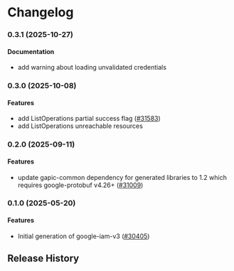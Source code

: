 # Changelog

### 0.3.1 (2025-10-27)

#### Documentation

* add warning about loading unvalidated credentials 

### 0.3.0 (2025-10-08)

#### Features

* add ListOperations partial success flag ([#31583](https://github.com/googleapis/google-cloud-ruby/issues/31583)) 
* add ListOperations unreachable resources 

### 0.2.0 (2025-09-11)

#### Features

* update gapic-common dependency for generated libraries to 1.2 which requires google-protobuf v4.26+ ([#31009](https://github.com/googleapis/google-cloud-ruby/issues/31009)) 

### 0.1.0 (2025-05-20)

#### Features

* Initial generation of google-iam-v3 ([#30405](https://github.com/googleapis/google-cloud-ruby/issues/30405)) 

## Release History

